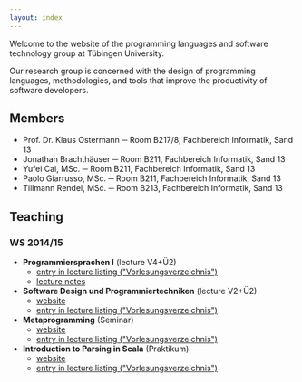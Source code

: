 ```yaml
---
layout: index
---
```


Welcome to the website of the programming languages and software technology group at Tübingen University.

Our research group is concerned with the design of programming languages, methodologies, and tools that improve the productivity of software developers.

## Members
* Prof. Dr. Klaus Ostermann ─ Room B217/8, Fachbereich Informatik, Sand 13
* Jonathan Brachthäuser ─ Room B211, Fachbereich Informatik, Sand 13
* Yufei Cai, MSc. ─ Room B211, Fachbereich Informatik, Sand 13
* Paolo Giarrusso, MSc. ─ Room B211, Fachbereich Informatik, Sand 13
* Tillmann Rendel, MSc. ─ Room B213, Fachbereich Informatik, Sand 13

## Teaching

### WS 2014/15

* **Programmiersprachen I** (lecture V4+Ü2)
  - [entry in lecture listing ("Vorlesungsverzeichnis")](http://campus.verwaltung.uni-tuebingen.de/lsfpublic/rds?state=verpublish&status=init&vmfile=no&publishid=113711&moduleCall=webInfo&publishConfFile=webInfo&publishSubDir=veranstaltung)
  - [lecture notes](https://github.com/klauso/PL1-2014)
* **Software Design und Programmiertechniken** (lecture V2+Ü2)
  - [website](ws14-softwaredesign.html)
  - [entry in lecture listing ("Vorlesungsverzeichnis")](http://campus.verwaltung.uni-tuebingen.de/lsfpublic/rds?state=verpublish&status=init&vmfile=no&publishid=113720&moduleCall=webInfo&publishConfFile=webInfo&publishSubDir=veranstaltung)
* **Metaprogramming** (Seminar)
  - [website](ws14-metaprogramming.html)
  - [entry in lecture listing ("Vorlesungsverzeichnis")](http://campus.verwaltung.uni-tuebingen.de/lsfpublic/rds?state=verpublish&status=init&vmfile=no&publishid=114223&moduleCall=webInfo&publishConfFile=webInfo&publishSubDir=veranstaltung)
* **Introduction to Parsing in Scala** (Praktikum)
  - [website](http://yfcai.github.io/scala/)
  - [entry in lecture listing ("Vorlesungsverzeichnis")](http://campus.verwaltung.uni-tuebingen.de/lsfpublic/rds?state=verpublish&status=init&vmfile=no&publishid=113956&moduleCall=webInfo&publishConfFile=webInfo&publishSubDir=veranstaltung)
